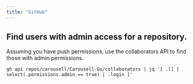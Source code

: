```yaml
---
title: "GitHub"
---
```


## Find users with admin access for a repository.

Assuming you have push permissions, use the collaborators API to find those with admin permissions.

```
gh api repos/carousell/Carousell-Go/collaborators | jq '[ .[] | select(.permissions.admin == true) | .login ]'
```
